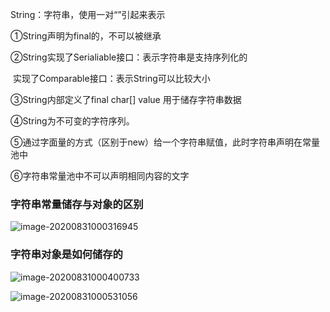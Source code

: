 

String：字符串，使用一对“”引起来表示

①String声明为final的，不可以被继承

②String实现了Serialiable接口：表示字符串是支持序列化的

​             实现了Comparable接口：表示String可以比较大小

③String内部定义了final char[]  value 用于储存字符串数据

④String为不可变的字符序列。

⑤通过字面量的方式（区别于new）给一个字符串赋值，此时字符串声明在常量池中

⑥字符串常量池中不可以声明相同内容的文字

### 字符串常量储存与对象的区别

![image-20200831000316945](C:\Users\大梦\AppData\Roaming\Typora\typora-user-images\image-20200831000316945.png)

### 字符串对象是如何储存的

![image-20200831000400733](C:\Users\大梦\AppData\Roaming\Typora\typora-user-images\image-20200831000400733.png)

![image-20200831000531056](C:\Users\大梦\AppData\Roaming\Typora\typora-user-images\image-20200831000531056.png)